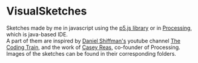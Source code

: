 # VisualSketches
Sketches made by me in javascript using the [p5.js library](https://p5js.org/) or in [Processing](https://processing.org/), which is java-based IDE.\
A part of them are inspired by [Daniel Shiffman's](https://shiffman.net/) youtube channel [The Coding Train](https://www.youtube.com/c/TheCodingTrain), and the work of [Casey Reas](https://reas.com/), co-founder of Processing.\
Images of the sketches can be found in their corresponding folders.
